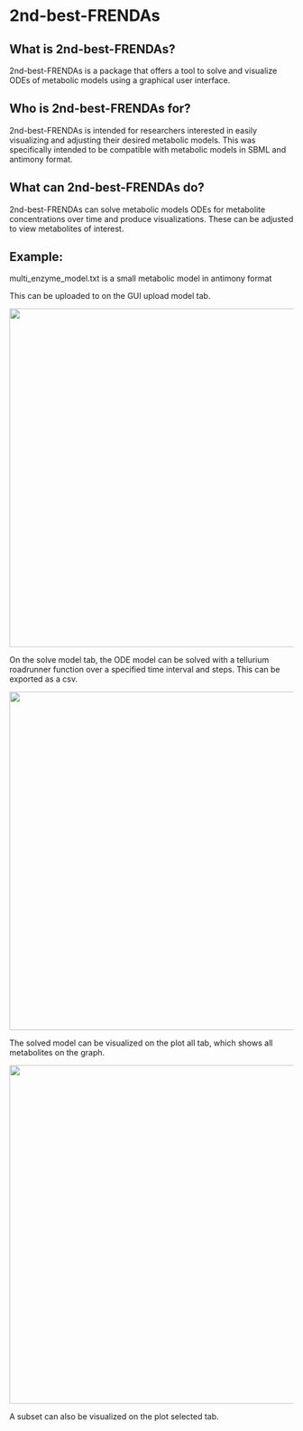 # 2nd-best-FRENDAs

## What is 2nd-best-FRENDAs?

2nd-best-FRENDAs is a package that offers a tool to solve and visualize ODEs of metabolic models using a graphical user interface.

## Who is 2nd-best-FRENDAs for?

2nd-best-FRENDAs is intended for researchers interested in easily visualizing and adjusting their desired metabolic models. This was specifically intended to be compatible with metabolic models in SBML and antimony format.

## What can 2nd-best-FRENDAs do?

2nd-best-FRENDAs can solve metabolic models ODEs for metabolite concentrations over time and produce visualizations. These can be adjusted to view metabolites of interest.

## Example:

multi_enzyme_model.txt is a small metabolic model in antimony format


This can be uploaded to on the GUI upload model tab.

<img src="/png/model_load_tab_screenshot.png" align="center" width="600px"/>

On the solve model tab, the ODE model can be solved with a tellurium roadrunner function over a specified time interval and steps. This can be exported as a csv.

<img src="model_solve_screenshot.png" align="center" width="600px"/>


The solved model can be visualized on the plot all tab, which shows all metabolites on the graph. 

<img src="model_visualize_all_screenshot.png" align="center" width="600px"/>

A subset can also be visualized on the plot selected tab.

<img scr="model_visualize_subset_screenshot.png" align="center" width="600px"/>

